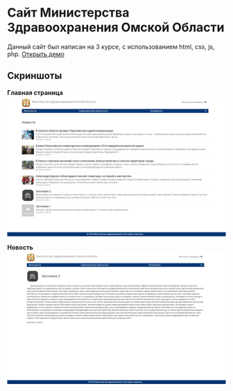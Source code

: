 # Сайт Министерства Здравоохранения Омской Области
Данный сайт был написан на 3 курсе, с использованием html, css, js, php.
[Открыть демо](http://u999451g.beget.tech/mzdr/index)

## Скриншоты
**Главная страница**
![index php](screens/index.png?raw=true "Главная страница")

**Новость**
![news php](screens/news.png?raw=true "Новость")
